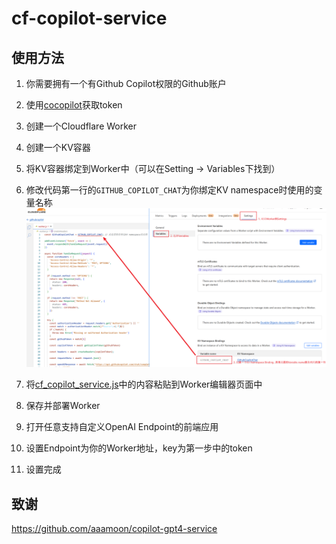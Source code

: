 # cf-copilot-service
 
## 使用方法

1. 你需要拥有一个有Github Copilot权限的Github账户

2. 使用[cocopilot](https://cocopilot.org/copilot/token)获取token

3. 创建一个Cloudflare Worker

4. 创建一个KV容器

5. 将KV容器绑定到Worker中（可以在Setting -> Variables下找到）

6. 修改代码第一行的`GITHUB_COPILOT_CHAT`为你绑定KV namespace时使用的变量名称
   ![绑定KV容器](./worker_instruction.png)

7. 将[cf_copilot_service.js](./cf_copilot_service.js)中的内容粘贴到Worker编辑器页面中

8. 保存并部署Worker

9.  打开任意支持自定义OpenAI Endpoint的前端应用

10. 设置Endpoint为你的Worker地址，key为第一步中的token

11. 设置完成

## 致谢

https://github.com/aaamoon/copilot-gpt4-service